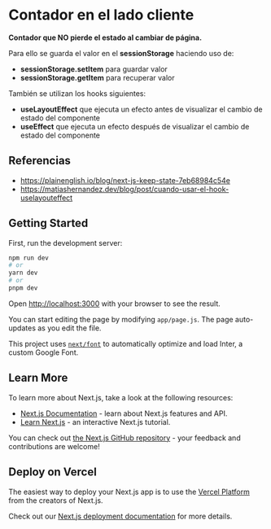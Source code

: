 # Contador en el lado cliente

**Contador que NO pierde el estado al cambiar de página.**

Para ello se guarda el valor en el **sessionStorage** haciendo uso de:
- **sessionStorage.setItem** para guardar valor
- **sessionStorage.getItem** para recuperar valor

También se utilizan los hooks siguientes:
- **useLayoutEffect** que ejecuta un efecto antes de visualizar el cambio de estado del componente
- **useEffect** que ejecuta un efecto después de visualizar el cambio de estado del componente


## Referencias

- https://plainenglish.io/blog/next-js-keep-state-7eb68984c54e
- https://matiashernandez.dev/blog/post/cuando-usar-el-hook-uselayouteffect



## Getting Started

First, run the development server:

```bash
npm run dev
# or
yarn dev
# or
pnpm dev
```

Open [http://localhost:3000](http://localhost:3000) with your browser to see the result.

You can start editing the page by modifying `app/page.js`. The page auto-updates as you edit the file.

This project uses [`next/font`](https://nextjs.org/docs/basic-features/font-optimization) to automatically optimize and load Inter, a custom Google Font.

## Learn More

To learn more about Next.js, take a look at the following resources:

- [Next.js Documentation](https://nextjs.org/docs) - learn about Next.js features and API.
- [Learn Next.js](https://nextjs.org/learn) - an interactive Next.js tutorial.

You can check out [the Next.js GitHub repository](https://github.com/vercel/next.js/) - your feedback and contributions are welcome!

## Deploy on Vercel

The easiest way to deploy your Next.js app is to use the [Vercel Platform](https://vercel.com/new?utm_medium=default-template&filter=next.js&utm_source=create-next-app&utm_campaign=create-next-app-readme) from the creators of Next.js.

Check out our [Next.js deployment documentation](https://nextjs.org/docs/deployment) for more details.
